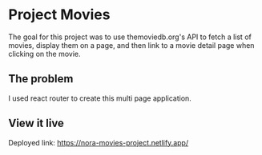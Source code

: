 # Project Movies

The goal for this project was to use themoviedb.org's API to fetch a list of movies, display them on a page, and then link to a movie detail page when clicking on the movie.

## The problem

I used react router to create this multi page application.

## View it live

Deployed link: https://nora-movies-project.netlify.app/